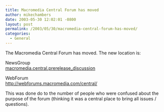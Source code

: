 ```yaml
---
title: Macromedia Central Forum has moved
author: mikechambers
date: 2003-05-30 12:02:01 -0800
layout: post
permalink: /2003/05/30/macromedia-central-forum-has-moved/
categories:
  - General
---
```



The Macromedia Central Forum has moved. The new location is:

NewsGroup  
[macromedia.central.prerelease_discussion][1]

WebForum  
<http://webforums.macromedia.com/central/>

This was done do to the number of people who were confused about the purpose of the forum (thinking it was a central place to bring all issues / questions).

 [1]: news://macromedia.central.prerelease_discussion